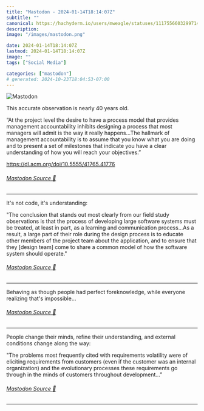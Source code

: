 ```yaml
---
title: "Mastodon - 2024-01-14T18:14:07Z"
subtitle: ""
canonical: https://hachyderm.io/users/mweagle/statuses/111755660329971400
description:
image: "/images/mastodon.png"

date: 2024-01-14T18:14:07Z
lastmod: 2024-01-14T18:14:07Z
image: ""
tags: ["Social Media"]

categories: ["mastodon"]
# generated: 2024-10-23T18:04:53-07:00
---
```

![Mastodon](/images/mastodon.png)

<p>This accurate observation is nearly 40 years old. </p><p>“At the project level the desire to have a process model that provides management accountability inhibits designing a process that most managers will admit is the way it really happens...The hallmark of management accountability is to assume that you know what you are doing and to present a set of milestones that indicate you have a clear understanding of how you will reach your objectives.”</p><p><a href="https://dl.acm.org/doi/10.5555/41765.41776" target="_blank" rel="nofollow noopener noreferrer" translate="no"><span class="invisible">https://</span><span class="ellipsis">dl.acm.org/doi/10.5555/41765.4</span><span class="invisible">1776</span></a></p>


###### [Mastodon Source 🐘](https://hachyderm.io/@mweagle/111755660329971400)

___

<p>It&#39;s not code, it&#39;s understanding:</p><p>&quot;The conclusion that stands out most clearly from our field study observations is that the process of developing large software systems must be treated, at least in part, as a learning and communication process...As a result, a large part of their role during the design process is to educate other members of the project team about the application, and to ensure that they [design team] come to share a common model of how the software system should operate.&quot;</p>


###### [Mastodon Source 🐘](https://hachyderm.io/@mweagle/111755671595326770)

___

<p>Behaving as though people had perfect foreknowledge, while everyone realizing that&#39;s impossible…</p>


###### [Mastodon Source 🐘](https://hachyderm.io/@mweagle/111755691768893243)

___

<p>People change their minds, refine their understanding, and external conditions change along the way:</p><p>&quot;The problems most frequently cited with requirements volatility were of eliciting requirements from customers (even if the customer was an internal organization) and the evolutionary processes these requirements go through in the minds of customers throughout development...”</p>


###### [Mastodon Source 🐘](https://hachyderm.io/@mweagle/111755710352843259)

___
